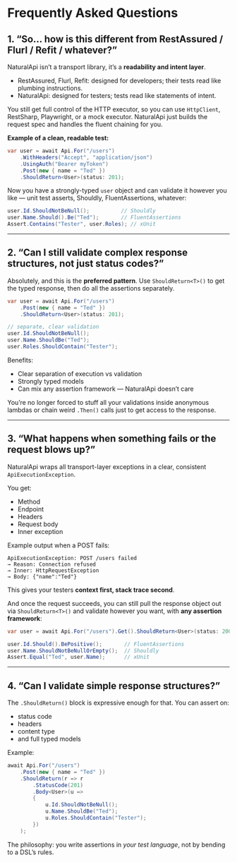 # Frequently Asked Questions

## **1. “So… how is this different from RestAssured / Flurl / Refit / whatever?”**

NaturalApi isn’t a transport library, it’s a **readability and intent layer**.

* RestAssured, Flurl, Refit: designed for developers; their tests read like plumbing instructions.
* NaturalApi: designed for testers; tests read like statements of intent.

You still get full control of the HTTP executor, so you can use `HttpClient`, RestSharp, Playwright, or a mock executor. NaturalApi just builds the request spec and handles the fluent chaining for you.

**Example of a clean, readable test:**

```csharp
var user = await Api.For("/users")
    .WithHeaders("Accept", "application/json")
    .UsingAuth("Bearer myToken")
    .Post(new { name = "Ted" })
    .ShouldReturn<User>(status: 201);
```

Now you have a strongly-typed `user` object and can validate it however you like — unit test asserts, Shouldly, FluentAssertions, whatever:

```csharp
user.Id.ShouldNotBeNull();          // Shouldly
user.Name.Should().Be("Ted");       // FluentAssertions
Assert.Contains("Tester", user.Roles); // xUnit
```

---

## **2. “Can I still validate complex response structures, not just status codes?”**

Absolutely, and this is the **preferred pattern**. Use `ShouldReturn<T>()` to get the typed response, then do all the assertions separately.

```csharp
var user = await Api.For("/users")
    .Post(new { name = "Ted" })
    .ShouldReturn<User>(status: 201);

// separate, clear validation
user.Id.ShouldNotBeNull();
user.Name.ShouldBe("Ted");
user.Roles.ShouldContain("Tester");
```

Benefits:

* Clear separation of execution vs validation
* Strongly typed models
* Can mix any assertion framework — NaturalApi doesn’t care

You’re no longer forced to stuff all your validations inside anonymous lambdas or chain weird `.Then()` calls just to get access to the response.

---

## **3. “What happens when something fails or the request blows up?”**

NaturalApi wraps all transport-layer exceptions in a clear, consistent `ApiExecutionException`.

You get:

* Method
* Endpoint
* Headers
* Request body
* Inner exception

Example output when a POST fails:

```
ApiExecutionException: POST /users failed
→ Reason: Connection refused
→ Inner: HttpRequestException
→ Body: {"name":"Ted"}
```

This gives your testers **context first, stack trace second**.

And once the request succeeds, you can still pull the response object out via `ShouldReturn<T>()` and validate however you want, with **any assertion framework**:

```csharp
var user = await Api.For("/users").Get().ShouldReturn<User>(status: 200);

user.Id.Should().BePositive();       // FluentAssertions
user.Name.ShouldNotBeNullOrEmpty();  // Shouldly
Assert.Equal("Ted", user.Name);      // xUnit
```

---

## **4. “Can I validate simple response structures?”**

The `.ShouldReturn()` block is expressive enough for that.
You can assert on:

* status code
* headers
* content type
* and full typed models

Example:

```csharp
await Api.For("/users")
    .Post(new { name = "Ted" })
    .ShouldReturn(r => r
        .StatusCode(201)
        .Body<User>(u =>
        {
            u.Id.ShouldNotBeNull();
            u.Name.ShouldBe("Ted");
            u.Roles.ShouldContain("Tester");
        })
    );
```

The philosophy: you write assertions in *your test language*, not by bending to a DSL’s rules.



